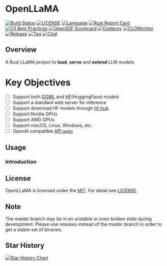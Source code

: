 # OpenLLaMA

[![Build Status](https://github.com/computeio/openllama/actions/workflows/rust.yml/badge.svg)](https://github.com/computeio/openllama/actions/workflows/rust.yml)
[![LICENSE](https://img.shields.io/github/license/computeio/openllama.svg)](https://github.com/computeio/openllama/blob/master/LICENSE)
[![Language](https://img.shields.io/badge/Language-Rust-blue.svg)](https://www.rust-lang.org/)
[![Rust Report Card](https://rust-reportcard.xuri.me/badge/github.com/computeio/openllama)](https://rust-reportcard.xuri.me/badge/github.com/computeio/openllama)
[![CII Best Practices](https://bestpractices.coreinfrastructure.org/projects/2761/badge)](https://bestpractices.coreinfrastructure.org/projects/6232)
[![OpenSSF Scorecard](https://api.securityscorecards.dev/projects/github.com/computeio/openllama/badge)](https://securityscorecards.dev/viewer/?uri=github.com/computeio/openllama)
[![Codecov](https://img.shields.io/codecov/c/github/computeio/openllama?style=flat-square&logo=codecov)](https://codecov.io/gh/computeio/openllama)
[![CLOMonitor](https://img.shields.io/endpoint?url=https://clomonitor.io/api/projects/cncf/chubao-fs/badge)](https://clomonitor.io/projects/cncf/chubao-fs)
[![Release](https://img.shields.io/github/v/release/computeio/openllama.svg?color=161823&style=flat-square&logo=smartthings)](https://github.com/computeio/openllama/releases)
[![Tag](https://img.shields.io/github/v/tag/computeio/openllama.svg?color=ee8936&logo=fitbit&style=flat-square)](https://github.com/computeio/openllama/tags)
[![Chat](https://img.shields.io/badge/zulip-join_chat-brightgreen.svg)](https://openllama.zulipchat.com/)

## Overview

A Rust LLaMA project to **load**, **serve** and **extend** LLM models.

# Key Objectives

- [ ] Support both [GGML](https://github.com/rustformers/llm/blob/main/crates/ggml/README.md) and [HF](https://github.com/ggerganov/llama.cpp/discussions/2948)(HuggingFace) models
- [ ] Support a standard web server for inference
- [ ] Support download HF models through [hf-hub](https://github.com/huggingface/hf-hub)
- [ ] Support Nvidia GPUs
- [ ] Support AMD GPUs
- [ ] Support macOS, Linux, Windows, etc.
- [ ] OpenAI compatible [API spec](https://spec.openapis.org/oas/latest.html)

## Usage

### Introduction

## License

OpenLLaMA is licensed under the [MIT](https://opensource.org/license/mit).
For detail see [LICENSE](LICENSE).

## Note

The master branch may be in an unstable or even broken state during development. Please use releases instead of the
master branch in order to get a stable set of binaries.

## Star History

[![Star History Chart](https://api.star-history.com/svg?repos=computeio/openllama&type=Date)](https://star-history.com/#computeio/openllama&Date)
